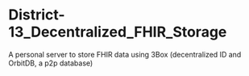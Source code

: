 # District-13_Decentralized_FHIR_Storage
A personal server to store FHIR data using 3Box (decentralized ID and OrbitDB, a p2p database)
